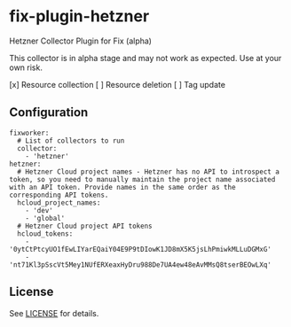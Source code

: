 # fix-plugin-hetzner

Hetzner Collector Plugin for Fix (alpha)

This collector is in alpha stage and may not work as expected. Use at your own risk.

[x] Resource collection
[ ] Resource deletion
[ ] Tag update

## Configuration

```
fixworker:
  # List of collectors to run
  collector:
    - 'hetzner'
hetzner:
  # Hetzner Cloud project names - Hetzner has no API to introspect a token, so you need to manually maintain the project name associated with an API token. Provide names in the same order as the corresponding API tokens.
  hcloud_project_names:
    - 'dev'
    - 'global'
  # Hetzner Cloud project API tokens
  hcloud_tokens:
    - '0ytCtPtcyUO1fEwLIYarEQaiY04E9P9tDIowK1JD8mX5K5jsLhPmiwkMLLuDGMxG'
    - 'nt71Kl3pSscVt5Mey1NUfERXeaxHyDru988De7UA4ew48eAvMMsQ8tserBEOwLXq'
```

## License

See [LICENSE](../../LICENSE) for details.
